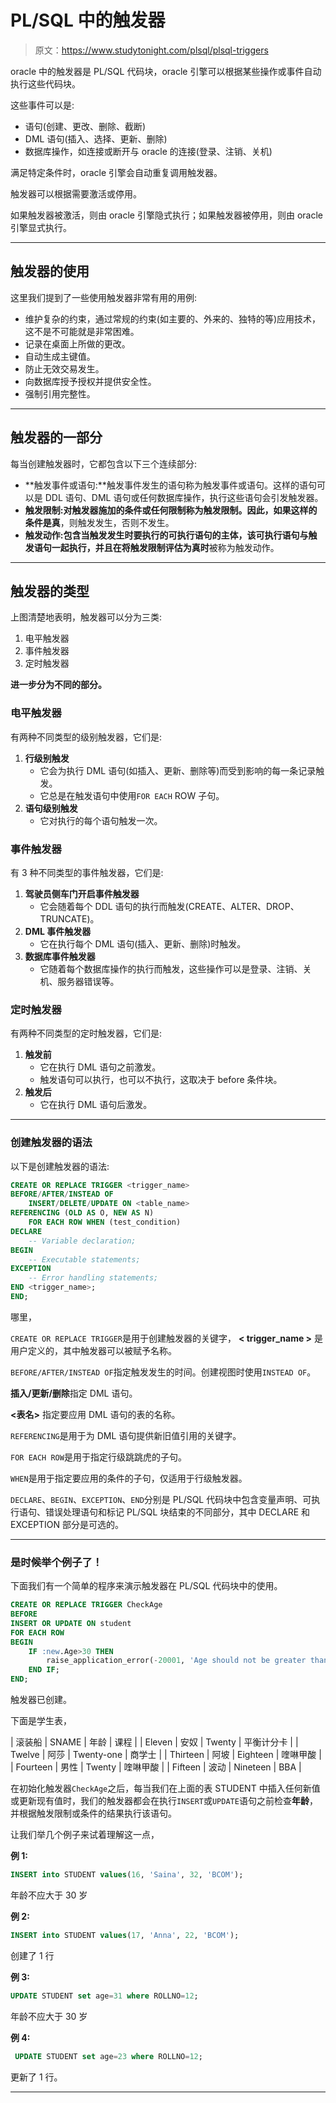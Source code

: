 # PL/SQL 中的触发器

> 原文：<https://www.studytonight.com/plsql/plsql-triggers>

oracle 中的触发器是 PL/SQL 代码块，oracle 引擎可以根据某些操作或事件自动执行这些代码块。

这些事件可以是:

*   语句(创建、更改、删除、截断)
*   DML 语句(插入、选择、更新、删除)
*   数据库操作，如连接或断开与 oracle 的连接(登录、注销、关机)

满足特定条件时，oracle 引擎会自动重复调用触发器。

触发器可以根据需要激活或停用。

如果触发器被激活，则由 oracle 引擎隐式执行；如果触发器被停用，则由 oracle 引擎显式执行。

* * *

## 触发器的使用

这里我们提到了一些使用触发器非常有用的用例:

*   维护复杂的约束，通过常规的约束(如主要的、外来的、独特的等)应用技术，这不是不可能就是非常困难。
*   记录在桌面上所做的更改。
*   自动生成主键值。
*   防止无效交易发生。
*   向数据库授予授权并提供安全性。
*   强制引用完整性。

* * *

## 触发器的一部分

每当创建触发器时，它都包含以下三个连续部分:

*   **触发事件或语句:**触发事件发生的语句称为触发事件或语句。这样的语句可以是 DDL 语句、DML 语句或任何数据库操作，执行这些语句会引发触发器。
*   **触发限制:**对触发器施加的条件或任何限制称为触发限制。因此，如果这样的条件是**真**，则触发发生，否则不发生。
*   **触发动作:**包含当触发发生时要执行的可执行语句的主体，该可执行语句与触发语句一起执行，并且在将触发限制评估为**真时**被称为触发动作。

* * *

## 触发器的类型

上图清楚地表明，触发器可以分为三类:

1.  电平触发器
2.  事件触发器
3.  定时触发器

**进一步分为不同的部分。**

### 电平触发器

有两种不同类型的级别触发器，它们是:

1.  **行级别触发**
    *   它会为执行 DML 语句(如插入、更新、删除等)而受到影响的每一条记录触发。
    *   它总是在触发语句中使用`FOR EACH` ROW 子句。
2.  **语句级别触发**
    *   它对执行的每个语句触发一次。

### 事件触发器

有 3 种不同类型的事件触发器，它们是:

1.  **驾驶员侧车门开启事件触发器**
    *   它会随着每个 DDL 语句的执行而触发(CREATE、ALTER、DROP、TRUNCATE)。
2.  **DML 事件触发器**
    *   它在执行每个 DML 语句(插入、更新、删除)时触发。
3.  **数据库事件触发器**
    *   它随着每个数据库操作的执行而触发，这些操作可以是登录、注销、关机、服务器错误等。

### 定时触发器

有两种不同类型的定时触发器，它们是:

1.  **触发前**
    *   它在执行 DML 语句之前激发。
    *   触发语句可以执行，也可以不执行，这取决于 before 条件块。
2.  **触发后**
    *   它在执行 DML 语句后激发。

* * *

### 创建触发器的语法

以下是创建触发器的语法:

```sql
CREATE OR REPLACE TRIGGER <trigger_name>
BEFORE/AFTER/INSTEAD OF
	INSERT/DELETE/UPDATE ON <table_name>
REFERENCING (OLD AS O, NEW AS N)
	FOR EACH ROW WHEN (test_condition)
DECLARE
	-- Variable declaration;
BEGIN
	-- Executable statements;
EXCEPTION
	-- Error handling statements;
END <trigger_name>;
END; 
```

哪里，

`CREATE OR REPLACE TRIGGER`是用于创建触发器的关键字， **< trigger_name >** 是用户定义的，其中触发器可以被赋予名称。

`BEFORE/AFTER/INSTEAD OF`指定触发发生的时间。创建视图时使用`INSTEAD OF`。

**插入/更新/删除**指定 DML 语句。

**<表名>** 指定要应用 DML 语句的表的名称。

`REFERENCING`是用于为 DML 语句提供新旧值引用的关键字。

`FOR EACH ROW`是用于指定行级跳跳虎的子句。

`WHEN`是用于指定要应用的条件的子句，仅适用于行级触发器。

`DECLARE`、`BEGIN`、`EXCEPTION`、`END`分别是 PL/SQL 代码块中包含变量声明、可执行语句、错误处理语句和标记 PL/SQL 块结束的不同部分，其中 DECLARE 和 EXCEPTION 部分是可选的。

* * *

### 是时候举个例子了！

下面我们有一个简单的程序来演示触发器在 PL/SQL 代码块中的使用。

```sql
CREATE OR REPLACE TRIGGER CheckAge
BEFORE
INSERT OR UPDATE ON student
FOR EACH ROW
BEGIN
	IF :new.Age>30 THEN
		raise_application_error(-20001, 'Age should not be greater than 30');
	END IF;
END; 
```

触发器已创建。

下面是学生表，

| 滚装船 | SNAME | 年龄 | 课程 |
| Eleven | 安奴 | Twenty | 平衡计分卡 |
| Twelve | 阿莎 | Twenty-one | 商学士 |
| Thirteen | 阿坡 | Eighteen | 喹啉甲酸 |
| Fourteen | 男性 | Twenty | 喹啉甲酸 |
| Fifteen | 波动 | Nineteen | BBA |

在初始化触发器`CheckAge`之后，每当我们在上面的表 STUDENT 中插入任何新值或更新现有值时，我们的触发器都会在执行`INSERT`或`UPDATE`语句之前检查**年龄**，并根据触发限制或条件的结果执行该语句。

让我们举几个例子来试着理解这一点，

**例 1:**

```sql
INSERT into STUDENT values(16, 'Saina', 32, 'BCOM');
```

年龄不应大于 30 岁

**例 2:**

```sql
INSERT into STUDENT values(17, 'Anna', 22, 'BCOM');
```

创建了 1 行

**例 3:**

```sql
UPDATE STUDENT set age=31 where ROLLNO=12; 
```

年龄不应大于 30 岁

**例 4:**

```sql
 UPDATE STUDENT set age=23 where ROLLNO=12; 
```

更新了 1 行。

* * *